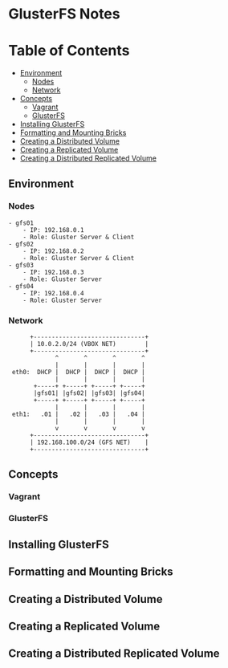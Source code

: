 # GlusterFS Notes

# Table of Contents

* [Environment](#environment)
	* [Nodes](#nodes)
	* [Network](#network)
* [Concepts](#concepts)
	* [Vagrant](#vagrant)
	* [GlusterFS](#glusterfs)
* [Installing GlusterFS](#installing-glusterfs)
* [Formatting and Mounting Bricks](#formatting-and-mounting-bricks)
* [Creating a Distributed Volume](#creating-a-distributed-volume)
* [Creating a Replicated Volume](#creating-a-replicated-volume)
* [Creating a Distributed Replicated Volume](#creating-a-distributed-replicated-volume)

## Environment

### Nodes

```
- gfs01
	- IP: 192.168.0.1
	- Role: Gluster Server & Client
- gfs02
	- IP: 192.168.0.2
	- Role: Gluster Server & Client
- gfs03
	- IP: 192.168.0.3
	- Role: Gluster Server
- gfs04
	- IP: 192.168.0.4
	- Role: Gluster Server
```

### Network

```
      +-------------------------------+
      | 10.0.2.0/24 (VBOX NET)        |
      +-------------------------------+
             ^       ^       ^       ^
             |       |       |       |
 eth0:  DHCP |  DHCP |  DHCP |  DHCP |
             |       |       |       |
       +-----+ +-----+ +-----+ +-----+
       |gfs01| |gfs02| |gfs03| |gfs04|
       +-----+ +-----+ +-----+ +-----+
             |       |       |       |
 eth1:   .01 |   .02 |   .03 |   .04 |
             |       |       |       |
             v       v       v       v
      +-------------------------------+
      | 192.168.100.0/24 (GFS NET)    |
      +-------------------------------+
```

## Concepts

### Vagrant

### GlusterFS

## Installing GlusterFS

## Formatting and Mounting Bricks

## Creating a Distributed Volume

## Creating a Replicated Volume

## Creating a Distributed Replicated Volume
